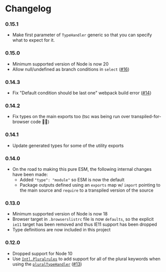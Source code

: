 
Changelog
=========

### 0.15.1
 - Make first parameter of `TypeHandler` generic so that you can specify what to
   expect for it.

### 0.15.0
 - Minimum supported version of Node is now 20
 - Allow null/undefined as branch conditions in `select`
   ([#16](https://github.com/ultraq/icu-message-formatter/issues/16))

### 0.14.3
 - Fix "Default condition should be last one" webpack build error
   ([#14](https://github.com/ultraq/icu-message-formatter/issues/14))

### 0.14.2
 - Fix types on the main exports too (tsc was being run over
   transpiled-for-browser code 🤦‍♂️)

### 0.14.1
 - Update generated types for some of the utility exports

### 0.14.0
 - On the road to making this pure ESM, the following internal changes have been
   made:
    - Added `"type": "module"` so ESM is now the default
    - Package outputs defined using an `exports` map w/ `import` pointing to the
      main source and `require` to a transpiled version of the source

### 0.13.0
 - Minimum supported version of Node is now 18
 - Browser target in `.browserslistrc` file is now `defaults`, so the explicit
   `ie11` target has been removed and thus IE11 support has been dropped
 - Type definitions are now included in this project

### 0.12.0
 - Dropped support for Node 10
 - Use [`Intl.Pluralrules`](https://developer.mozilla.org/en-US/docs/Web/JavaScript/Reference/Global_Objects/Intl/PluralRules)
   to add support for all of the plural keywords when using the
   [`pluralTypeHandler`](https://github.com/ultraq/icu-message-formatter#pluraltypehandler)
   ([#13](https://github.com/ultraq/icu-message-formatter/pull/13))
